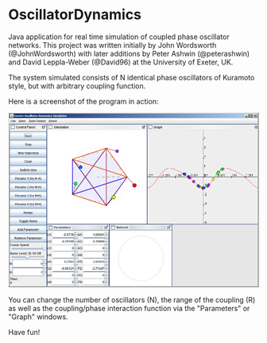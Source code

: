 # OscillatorDynamics
Java application for real time simulation of coupled phase oscillator networks. This project was written initially by John Wordsworth (@JohnWordsworth) with later additions by Peter Ashwin (@peterashwin) and David Leppla-Weber (@David96) at the University of Exeter, UK.

The system simulated consists of N identical phase oscillators of Kuramoto style, but with arbitrary coupling function.

Here is a screenshot of the program in action:

![Interface image](https://raw.githubusercontent.com/peterashwin/OscillatorDynamics/master/OscillatorDynamicsInterface.png "Interface image")

You can change the number of oscillators (N), the range of the coupling (R) as well as the coupling/phase interaction function via the "Parameters" or "Graph" windows. 

Have fun!
